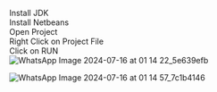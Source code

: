 Install JDK                                                                                                                                                                          
Install Netbeans                                                                                                                                                                          
Open Project                                                                                                                                                                         
Right Click on Project File                                                                                                                                                                          
Click on RUN                                                                                                                                                                         
![WhatsApp Image 2024-07-16 at 01 14 22_5e639efb](https://github.com/user-attachments/assets/959821eb-640e-407e-9fc1-3dcea3aad5c0)

![WhatsApp Image 2024-07-16 at 01 14 57_7c1b4146](https://github.com/user-attachments/assets/5320939c-f66f-4931-b8af-ea453ca304c4)
